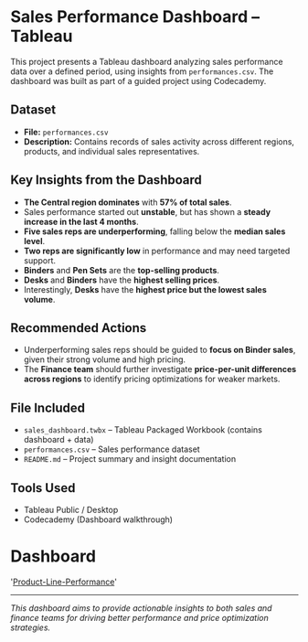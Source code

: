 # Sales Performance Dashboard – Tableau

This project presents a Tableau dashboard analyzing sales performance data over a defined period, using insights from `performances.csv`. The dashboard was built as part of a guided project using Codecademy.

## Dataset
- **File:** `performances.csv`
- **Description:** Contains records of sales activity across different regions, products, and individual sales representatives.

## Key Insights from the Dashboard
- **The Central region dominates** with **57% of total sales**.
- Sales performance started out **unstable**, but has shown a **steady increase in the last 4 months**.
- **Five sales reps are underperforming**, falling below the **median sales level**.
- **Two reps are significantly low** in performance and may need targeted support.
- **Binders** and **Pen Sets** are the **top-selling products**.
- **Desks** and **Binders** have the **highest selling prices**.
- Interestingly, **Desks** have the **highest price but the lowest sales volume**.

## Recommended Actions
- Underperforming sales reps should be guided to **focus on Binder sales**, given their strong volume and high pricing.
- The **Finance team** should further investigate **price-per-unit differences across regions** to identify pricing optimizations for weaker markets.

## File Included
- `sales_dashboard.twbx` – Tableau Packaged Workbook (contains dashboard + data)
- `performances.csv` – Sales performance dataset
- `README.md` – Project summary and insight documentation

## Tools Used
- Tableau Public / Desktop
- Codecademy (Dashboard walkthrough)

# Dashboard
'[Product-Line-Performance](https://public.tableau.com/app/profile/kendrick.nguyen7175/viz/Book1_17450435740780/ProductLinePerformance?publish=yes)'

---
*This dashboard aims to provide actionable insights to both sales and finance teams for driving better performance and price optimization strategies.*

